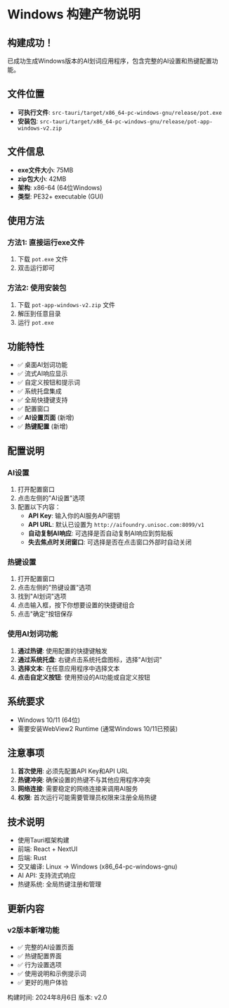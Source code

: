 # Windows 构建产物说明

## 构建成功！

已成功生成Windows版本的AI划词应用程序，包含完整的AI设置和热键配置功能。

## 文件位置

- **可执行文件**: `src-tauri/target/x86_64-pc-windows-gnu/release/pot.exe`
- **安装包**: `src-tauri/target/x86_64-pc-windows-gnu/release/pot-app-windows-v2.zip`

## 文件信息

- **exe文件大小**: 75MB
- **zip包大小**: 42MB
- **架构**: x86-64 (64位Windows)
- **类型**: PE32+ executable (GUI)

## 使用方法

### 方法1: 直接运行exe文件
1. 下载 `pot.exe` 文件
2. 双击运行即可

### 方法2: 使用安装包
1. 下载 `pot-app-windows-v2.zip` 文件
2. 解压到任意目录
3. 运行 `pot.exe`

## 功能特性

- ✅ 桌面AI划词功能
- ✅ 流式AI响应显示
- ✅ 自定义按钮和提示词
- ✅ 系统托盘集成
- ✅ 全局快捷键支持
- ✅ 配置窗口
- ✅ **AI设置页面** (新增)
- ✅ **热键配置** (新增)

## 配置说明

### AI设置
1. 打开配置窗口
2. 点击左侧的"AI设置"选项
3. 配置以下内容：
   - **API Key**: 输入你的AI服务API密钥
   - **API URL**: 默认已设置为 `http://aifoundry.unisoc.com:8099/v1`
   - **自动复制AI响应**: 可选择是否自动复制AI响应到剪贴板
   - **失去焦点时关闭窗口**: 可选择是否在点击窗口外部时自动关闭

### 热键设置
1. 打开配置窗口
2. 点击左侧的"热键设置"选项
3. 找到"AI划词"选项
4. 点击输入框，按下你想要设置的快捷键组合
5. 点击"确定"按钮保存

### 使用AI划词功能
1. **通过热键**: 使用配置的快捷键触发
2. **通过系统托盘**: 右键点击系统托盘图标，选择"AI划词"
3. **选择文本**: 在任意应用程序中选择文本
4. **点击自定义按钮**: 使用预设的AI功能或自定义按钮

## 系统要求

- Windows 10/11 (64位)
- 需要安装WebView2 Runtime (通常Windows 10/11已预装)

## 注意事项

1. **首次使用**: 必须先配置API Key和API URL
2. **热键冲突**: 确保设置的热键不与其他应用程序冲突
3. **网络连接**: 需要稳定的网络连接来调用AI服务
4. **权限**: 首次运行可能需要管理员权限来注册全局热键

## 技术说明

- 使用Tauri框架构建
- 前端: React + NextUI
- 后端: Rust
- 交叉编译: Linux → Windows (x86_64-pc-windows-gnu)
- AI API: 支持流式响应
- 热键系统: 全局热键注册和管理

## 更新内容

### v2版本新增功能
- ✅ 完整的AI设置页面
- ✅ 热键配置界面
- ✅ 行为设置选项
- ✅ 使用说明和示例提示词
- ✅ 更好的用户体验

构建时间: 2024年8月6日
版本: v2.0